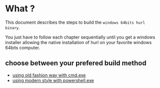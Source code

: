 # What ?

This document describes the steps to build the `windows 64bits hurl binary`.

You just have to follow each chapter sequentially until you get a windows installer allowing the native installation of hurl on your favorite windows 64bits computer.


## choose between your prefered build method

- [using old fashion way with cmd.exe](cmd_build.md)
- [using modern style with powershell.exe](powershell_build.md)
